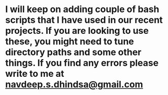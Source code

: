 # I will keep on adding couple of bash scripts that I have used in our recent projects. If you are looking to use these, you might need to tune directory paths and some other things. If you find any errors please write to me at navdeep.s.dhindsa@gmail.com
